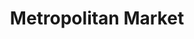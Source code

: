 ---
title: "Metropolitan Market"
url: /seattle/metropolitan-market-34th-avenue-west/
shop: Supermarkt
---